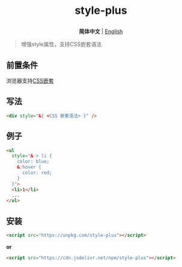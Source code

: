 <h1>
  <p align=center>
    style-plus
  </p>
</h1>
<p align=center>
  <b>简体中文</b> | <a href="./README.zh-CN.md">English</a>
</p>

> 增强style属性，支持CSS嵌套语法

## 前置条件

浏览器支持[CSS嵌套](https://developer.mozilla.org/zh-CN/docs/Web/CSS/CSS_nesting/Using_CSS_nesting)

## 写法

```html
<div style="&{ <CSS 嵌套语法> }" />
```

## 例子

```html
<ul
  style="& > li {
    color: blue;
    &:hover {
      color: red;
    }
  }">
  <li>1</li>
  ...
</ul>
```

## 安装

```html
<script src="https://unpkg.com/style-plus"></script>
```

**or**

```html
<script src="https://cdn.jsdelivr.net/npm/style-plus"></script>
```

